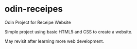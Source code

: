 # odin-receipes
Odin Project for Receipe Website

Simple project using basic HTML5 and CSS to create a website.

May revisit after learning more web development.
